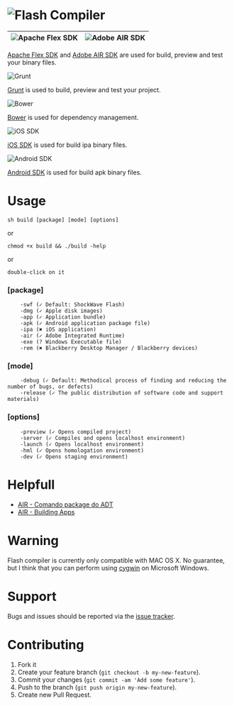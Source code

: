 ![Flash Compiler][flash_compiler_image]
=====

![Apache Flex SDK][apache_flex_sdk_image] | ![Adobe AIR SDK][adobe_air_sdk_image]
--- | --- |
[Apache Flex SDK][apache_flex_sdk_site] and [Adobe AIR SDK][adobe_air_sdk_site] are used for build, preview and test your binary files.

![Grunt][grunt_image]

[Grunt][grunt_site] is used to build, preview and test your project.

![Bower][bower_image]

[Bower][bower_site] is used for dependency management.

![iOS SDK][ios_sdk_image]

[iOS SDK][ios_sdk_site] is used for build ipa binary files.

![Android SDK][android_sdk_image]

[Android SDK][android_sdk_site] is used for build apk binary files.

Usage
=====

    sh build [package] [mode] [options]

or

    chmod +x build && ./build -help

or

    double-click on it

### [package]

        -swf (✓ Default: ShockWave Flash)
        -dmg (✓ Apple disk images)
        -app (✓ Application bundle)
        -apk (✓ Android application package file)
        -ipa (✖ iOS application) 
        -air (✓ Adobe Integrated Runtime)
        -exe (? Windows Executable file)
        -rem (✖ Blackberry Desktop Manager / Blackberry devices)

### [mode]

        -debug (✓ Default: Methodical process of finding and reducing the number of bugs, or defects)
        -release (✓ The public distribution of software code and support materials)

### [options]

        -preview (✓ Opens compiled project)
        -server (✓ Compiles and opens localhost environment)
        -launch (✓ Opens localhost environment)
        -hml (✓ Opens homologation environment)
        -dev (✓ Opens staging environment)
        
Helpfull
========
* [AIR - Comando package do ADT](http://help.adobe.com/pt_BR/air/build/WS901d38e593cd1bac1e63e3d128cdca935b-8000.html)
* [AIR - Building Apps](http://help.adobe.com/en_US/air/build/air_buildingapps.pdf)

Warning
=======
Flash compiler is currently only compatible with MAC OS X. No guarantee, but I think that you can perform using [cygwin](http://cygwin.com/) on Microsoft Windows.

Support
=======
Bugs and issues should be reported via the [issue tracker][issue_tracker].

Contributing
============
1. Fork it
2. Create your feature branch (`git checkout -b my-new-feature`).
3. Commit your changes (`git commit -am 'Add some feature'`).
4. Push to the branch (`git push origin my-new-feature`).
5. Create new Pull Request.

<!-- images -->
[flash_compiler_image]: https://raw2.github.com/adriancmiranda/flash-compiler/master/examples/desktop/html/source/application/images/flash-compiler.png "Flash Compiler"
[android_sdk_image]: https://raw2.github.com/adriancmiranda/flash-compiler/master/examples/desktop/html/source/application/images/bullet-android.png "Android SDK"
[ios_sdk_image]: https://raw2.github.com/adriancmiranda/flash-compiler/master/examples/desktop/html/source/application/images/bullet-ios.png "iOS SDK" 
[apache_flex_sdk_image]: https://raw2.github.com/adriancmiranda/flash-compiler/master/examples/desktop/html/source/application/images/bullet-flex.png "Apache Flex SDK"
[adobe_air_sdk_image]: https://raw2.github.com/adriancmiranda/flash-compiler/master/examples/desktop/html/source/application/images/bullet-air.png "Adobe AIR SDK"
[grunt_image]: https://raw2.github.com/adriancmiranda/flash-compiler/master/examples/desktop/html/source/application/images/bullet-grunt.gif "Grunt"
[bower_image]: https://raw2.github.com/adriancmiranda/flash-compiler/master/examples/desktop/html/source/application/images/bullet-bower.gif "Bower"

<!-- links -->
[license]: http://www.apache.org/licenses/LICENSE-2.0 "Apache License 2.0"
[issue_tracker]: http://github.com/adriancmiranda/flash-compiler/issues "Issue tracker"
[android_sdk_site]: http://developer.android.com/sdk/index.html "Android SDK"
[ios_sdk_site]: https://developer.apple.com/devcenter/ios/index.action "iOS SDK"
[apache_flex_sdk_site]: http://flex.apache.org/ "Apache Flex SDK"
[adobe_air_sdk_site]: http://www.adobe.com/devnet/air/air-sdk-download.html "Adobe AIR SDK"
[grunt_site]: http://gruntjs.com/ "Grunt JS"
[bower_site]: http://bower.io/ "Bower"
